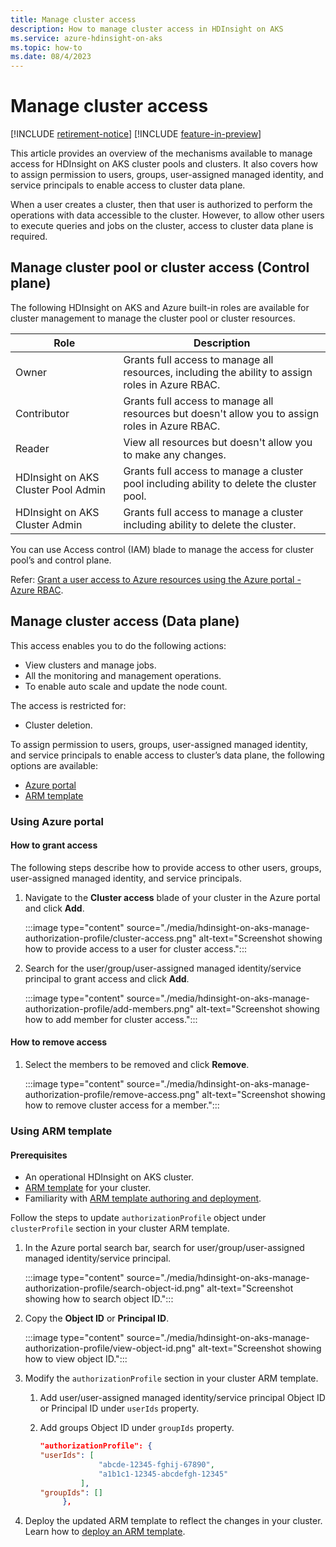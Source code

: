 ```yaml
---
title: Manage cluster access
description: How to manage cluster access in HDInsight on AKS
ms.service: azure-hdinsight-on-aks
ms.topic: how-to
ms.date: 08/4/2023
---
```


# Manage cluster access

[!INCLUDE [retirement-notice](includes/retirement-notice.md)]
[!INCLUDE [feature-in-preview](includes/feature-in-preview.md)]



This article provides an overview of the mechanisms available to manage access for HDInsight on AKS cluster pools and clusters. 
It also covers how to assign permission to users, groups, user-assigned managed identity, and service principals to enable access to cluster data plane.

When a user creates a cluster, then that user is authorized to perform the operations with data accessible to the cluster. However, to allow other users to execute queries and jobs on the cluster, access to cluster data plane is required.


## Manage cluster pool or cluster access (Control plane)

The following HDInsight on AKS and Azure built-in roles are available for cluster management to manage the cluster pool or cluster resources.

|Role|Description|
|-|-|
|Owner |Grants full access to manage all resources, including the ability to assign roles in Azure RBAC.|
|Contributor |Grants full access to manage all resources but doesn't allow you to assign roles in Azure RBAC.|
|Reader |View all resources but doesn't allow you to make any changes.|
|HDInsight on AKS Cluster Pool Admin |Grants full access to manage a cluster pool including ability to delete the cluster pool.|
|HDInsight on AKS Cluster Admin |Grants full access to manage a cluster including ability to delete the cluster.|

You can use Access control (IAM) blade to manage the access for cluster pool’s and  control plane.

Refer: [Grant a user access to Azure resources using the Azure portal - Azure RBAC](/azure/role-based-access-control/quickstart-assign-role-user-portal).

## Manage cluster access (Data plane)

This access enables you to do the following actions:
* View clusters and manage jobs.
* All the monitoring and management operations.
* To enable auto scale and update the node count.
  
The access is restricted for:
* Cluster deletion.

To assign permission to users, groups, user-assigned managed identity, and service principals to enable access to cluster’s data plane, the following options are available:

 * [Azure portal](#using-azure-portal)
 * [ARM template](#using-arm-template)

### Using Azure portal

#### How to grant access
 
The following steps describe how to provide access to other users, groups, user-assigned managed identity, and service principals.

1. Navigate to the **Cluster access** blade of your cluster in the Azure portal and click **Add**.

   :::image type="content" source="./media/hdinsight-on-aks-manage-authorization-profile/cluster-access.png" alt-text="Screenshot showing how to provide access to a user for cluster access.":::

1. Search for the user/group/user-assigned managed identity/service principal to grant access and click **Add**.

   :::image type="content" source="./media/hdinsight-on-aks-manage-authorization-profile/add-members.png" alt-text="Screenshot showing how to add member for cluster access.":::

#### How to remove access

1. Select the members to be removed and click **Remove**.

   :::image type="content" source="./media/hdinsight-on-aks-manage-authorization-profile/remove-access.png" alt-text="Screenshot showing how to remove cluster access for a member.":::

### Using ARM template

#### Prerequisites

* An operational HDInsight on AKS cluster.
* [ARM template](./create-cluster-using-arm-template-script.md) for your cluster.
* Familiarity with [ARM template authoring and deployment](/azure/azure-resource-manager/templates/overview).
 
Follow the steps to update `authorizationProfile` object under `clusterProfile` section in your cluster ARM template.

1. In the Azure portal search bar, search for user/group/user-assigned managed identity/service principal.

   :::image type="content" source="./media/hdinsight-on-aks-manage-authorization-profile/search-object-id.png" alt-text="Screenshot showing how to search object ID.":::
   
1. Copy the **Object ID** or **Principal ID**.

   :::image type="content" source="./media/hdinsight-on-aks-manage-authorization-profile/view-object-id.png" alt-text="Screenshot showing how to view object ID.":::

1. Modify the `authorizationProfile` section in your cluster ARM template.

    1. Add user/user-assigned managed identity/service principal Object ID or Principal ID under `userIds` property.
    
    1. Add groups Object ID under `groupIds` property.
       
       ```json
       "authorizationProfile": {
       "userIds": [
                    "abcde-12345-fghij-67890",
                    "a1b1c1-12345-abcdefgh-12345"
                ],
       "groupIds": []
            },
       ```
      
 1. Deploy the updated ARM template to reflect the changes in your cluster. Learn how to [deploy an ARM template](/azure/azure-resource-manager/templates/deploy-portal).
